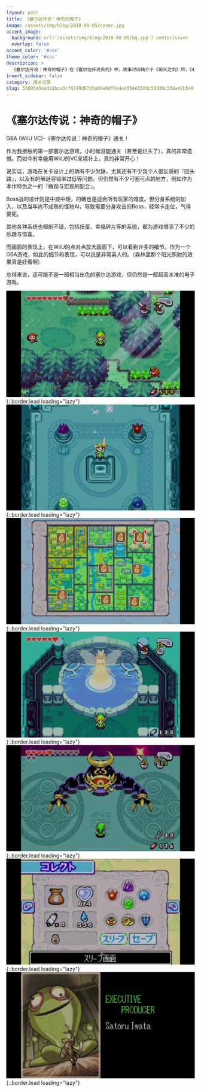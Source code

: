```yaml
---
layout: post
title: 《塞尔达传说：神奇的帽子》
image: /assets/img/blog/2018-08-05/cover.jpg
accent_image: 
  background: url('/assets/img/blog/2018-08-05/bg.jpg') center/cover
  overlay: false
accent_color: '#ccc'
theme_color: '#ccc'
description: >
  《塞尔达传说：神奇的帽子》在《塞尔达传说系列》中，故事时间轴介于《御天之剑》后，《4人之剑》前，是一部Game Boy Advance游戏，是塞尔达传说系列游戏的第12部作品；是在任天堂的监督之下，由Flagship开发。于2004年在日本和欧洲发售，2005年在北美洲发售。
invert_sidebar: false
category: 通关记录
slug: 53093e0aada1bca3cf6249d87b5ab9e6df9a4e4594e350dc58d30c338a42b548
---
```


# 《塞尔达传说：神奇的帽子》

GBA (WiiU VC)-《塞尔达传说：神奇的帽子》通关！

作为我接触的第一部塞尔达游戏，小时候没能通关（甚至是烂头了），真的非常遗憾。而如今有幸能用WiiU的VC来填补上，真的非常开心！

说实话，游戏在关卡设计上的确有不少欠缺，尤其还有不少我个人很反感的『回头路』，以及有的解谜容错率过低等问题。但仍然有不少可圈可点的地方，例如作为本作特色之一的『微观与宏观的配合』。

Boss战的设计则是中规中矩，的确也是适合所有玩家的难度。但分身系统的加入，以及当年尚不成熟的怪物AI，导致需要分身攻击的Boss，经常卡走位，气得要死。

其他各种系统也都挺不错，包括扭蛋、幸福碎片等的系统，都为游戏增添了不少的乐趣与惊喜。

而画面的表现上，在WiiU的点对点放大画面下，可以看到许多的细节。作为一个GBA游戏，如此的细节和表现，可以说是非常喜人的。（森林里那个阳光照射的效果真是好看啊）

总得来说，这可能不是一部相当出色的塞尔达游戏，但仍然是一部超高水准的电子游戏。

![](/assets/img/blog/2018-08-05/1.jpg){:.border.lead loading="lazy"}
![](/assets/img/blog/2018-08-05/2.jpg){:.border.lead loading="lazy"}
![](/assets/img/blog/2018-08-05/3.jpg){:.border.lead loading="lazy"}
![](/assets/img/blog/2018-08-05/4.jpg){:.border.lead loading="lazy"}
![](/assets/img/blog/2018-08-05/5.jpg){:.border.lead loading="lazy"}
![](/assets/img/blog/2018-08-05/6.jpg){:.border.lead loading="lazy"}
![](/assets/img/blog/2018-08-05/7.jpg){:.border.lead loading="lazy"}

